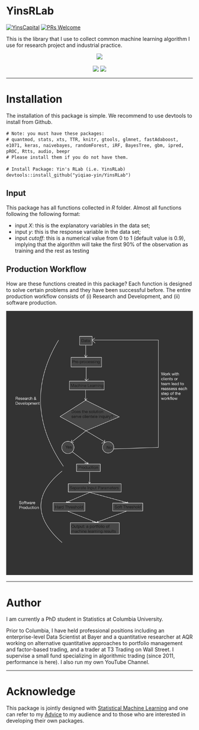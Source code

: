 # YinsRLab
[![YinsCapital](https://cdn.rawgit.com/sindresorhus/awesome/d7305f38d29fed78fa85652e3a63e154dd8e8829/media/badge.svg)](https://yinscapital.com/research/)
[![PRs Welcome](https://img.shields.io/badge/PRs-welcome-brightgreen.svg?style=flat-square)](http://makeapullrequest.com)

This is the library that I use to collect common machine learning algorithm I use for research project and industrial practice.

<p align="center">
  <img width="800" src="https://github.com/yiqiao-yin/YinsRLab/blob/master/figs/HELLO2.gif">
</p>
<p align="center">
	<img src="https://img.shields.io/badge/stars-30+-blue.svg"/>
	<img src="https://img.shields.io/badge/license-CC0-blue.svg"/>
</p>

---

# Installation

The installation of this package is simple. We recommend to use devtools to install from Github.

```
# Note: you must have these packages:
# quantmod, stats, xts, TTR, knitr, gtools, glmnet, fastAdaboost, e1071, keras, naivebayes, randomForest, iRF, BayesTree, gbm, ipred, pROC, Rtts, audio, beepr
# Please install them if you do not have them. 

# Install Package: Yin's RLab (i.e. YinsRLab)
devtools::install_github("yiqiao-yin/YinsRLab")
```

## Input

This package has all functions collected in *R* folder. Almost all functions following the following format:
- input $X$: this is the explanatory variables in the data set;
- input $y$: this is the response variable in the data set;
- input *cutoff*: this is a numerical value from 0 to 1 (default value is 0.9), implying that the algorithm will take the first 90% of the observation as training and the rest as testing

## Production Workflow

How are these functions created in this package? Each function is designed to solve certain problems and they have been successful before. The entire production workflow consists of (i) Research and Development, and (ii) software production.

<p align="center">
  <img width="600" src="https://github.com/yiqiao-yin/YinsRLab/blob/master/figs/workflow.jpg">
</p>

---

# Author

I am currently a PhD student in Statistics at Columbia University. 

Prior to Columbia, I have held professional positions including an enterprise-level Data Scientist at Bayer and a quantitative researcher at AQR working on alternative quantitative approaches to portfolio management and factor-based trading, and a trader at T3 Trading on Wall Street. I supervise a small fund specializing in algorithmic trading (since 2011, performance is here). I also run my own YouTube Channel.

---

# Acknowledge

This package is jointly designed with [Statistical Machine Learning](https://github.com/yiqiao-yin/Statistical-Machine-Learning) and one can refer to my [Advice](https://github.com/yiqiao-yin/Statistical-Machine-Learning/blob/master/Story.md) to my audience and to those who are interested in developing their own packages.
